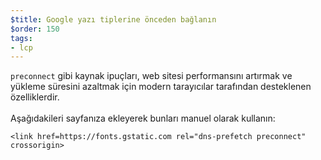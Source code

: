 ```yaml
---
$title: Google yazı tiplerine önceden bağlanın
$order: 150
tags:
- lcp
---
```


`preconnect` gibi kaynak ipuçları, web sitesi performansını artırmak ve yükleme süresini azaltmak için modern tarayıcılar tarafından desteklenen özelliklerdir.<br><br> Aşağıdakileri sayfanıza ekleyerek bunları manuel olarak kullanın:

```
<link href=https://fonts.gstatic.com rel="dns-prefetch preconnect" crossorigin>
```
